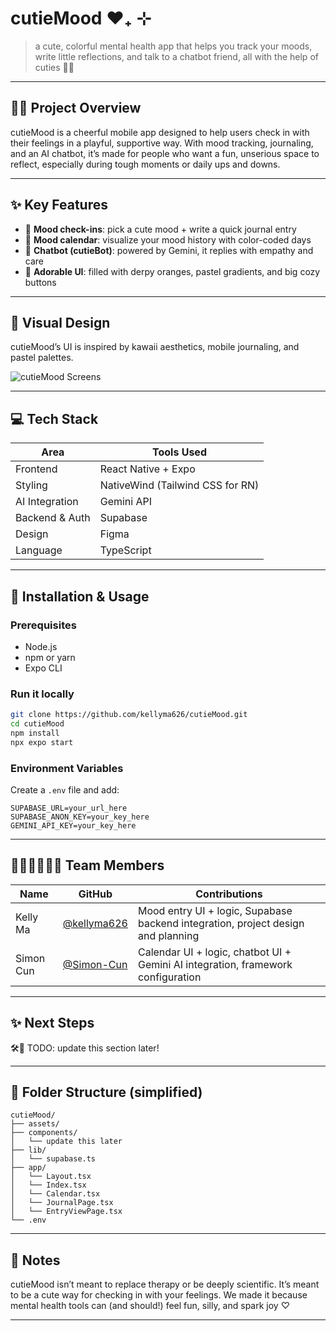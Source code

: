# cutieMood ❤︎₊ ⊹

> a cute, colorful mental health app that helps you track your moods, write little reflections, and talk to a chatbot friend, all with the help of cuties 🍊✨

---

## 🍊💖 Project Overview

cutieMood is a cheerful mobile app designed to help users check in with their feelings in a playful, supportive way. With mood tracking, journaling, and an AI chatbot, it’s made for people who want a fun, unserious space to reflect, especially during tough moments or daily ups and downs.

---

## ✨ Key Features

- 🍊 **Mood check-ins**: pick a cute mood + write a quick journal entry
- 📅 **Mood calendar**: visualize your mood history with color-coded days
- 🤖 **Chatbot (cutieBot)**: powered by Gemini, it replies with empathy and care
- 📱 **Adorable UI**: filled with derpy oranges, pastel gradients, and big cozy buttons

---

## 🌸 Visual Design

cutieMood’s UI is inspired by kawaii aesthetics, mobile journaling, and pastel palettes.

![cutieMood Screens](./Screenshot_2025-08-06_at_5.29.46_PM.png)

---

## 💻 Tech Stack

| Area             | Tools Used                                    |
|------------------|-----------------------------------------------|
| Frontend         | React Native + Expo                           |
| Styling          | NativeWind (Tailwind CSS for RN)              |
| AI Integration   | Gemini API                                    |
| Backend & Auth   | Supabase                                      |
| Design           | Figma                                         |
| Language         | TypeScript                                    |

---

## 💾 Installation & Usage

### Prerequisites

- Node.js
- npm or yarn
- Expo CLI

### Run it locally

```bash
git clone https://github.com/kellyma626/cutieMood.git
cd cutieMood
npm install
npx expo start
```

### Environment Variables

Create a `.env` file and add:

```
SUPABASE_URL=your_url_here
SUPABASE_ANON_KEY=your_key_here
GEMINI_API_KEY=your_key_here
```

---

## 👩🏻‍💻🧑🏻‍💻 Team Members

| Name      | GitHub                                         | Contributions                  |
|-----------|------------------------------------------------|--------------------------------|
| Kelly Ma  | [@kellyma626](https://github.com/kellyma626)   | Mood entry UI + logic, Supabase backend integration, project design and planning  |
| Simon Cun | [@Simon-Cun](https://github.com/Simon-Cun)     | Calendar UI + logic, chatbot UI + Gemini AI integration, framework configuration  |

---

## ✨ Next Steps

🛠️🍊 TODO: update this section later!

---

## 📁 Folder Structure (simplified)

```
cutieMood/
├── assets/
├── components/
│   └── update this later
├── lib/
│   └── supabase.ts
├── app/
│   └── Layout.tsx
│   └── Index.tsx
│   └── Calendar.tsx
│   └── JournalPage.tsx
│   └── EntryViewPage.tsx
└── .env
```

---

## 💌 Notes

cutieMood isn’t meant to replace therapy or be deeply scientific. It’s meant to be a cute way for checking in with your feelings.
We made it because mental health tools can (and should!) feel fun, silly, and spark joy ♡

---
